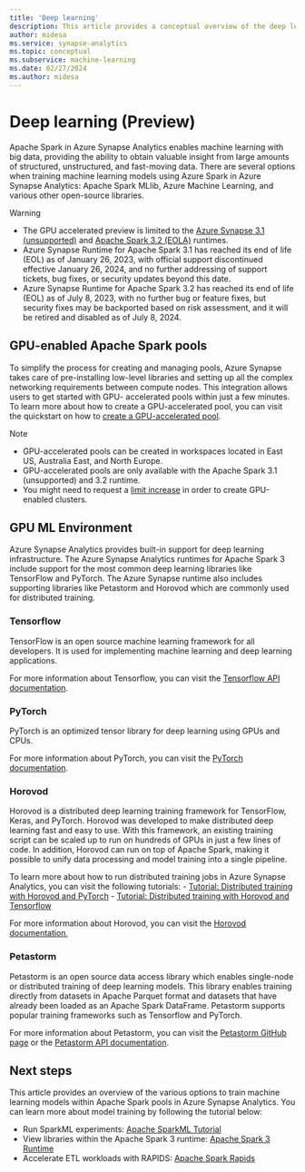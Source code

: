 ```yaml
---
title: 'Deep learning'
description: This article provides a conceptual overview of the deep learning and data science capabilities available through Apache Spark on Azure Synapse Analytics.
author: midesa
ms.service: synapse-analytics
ms.topic: conceptual
ms.subservice: machine-learning
ms.date: 02/27/2024
ms.author: midesa
---
```


# Deep learning (Preview)

Apache Spark in Azure Synapse Analytics enables machine learning with big data, providing the ability to obtain valuable insight from large amounts of structured, unstructured, and fast-moving data. There are several options when training machine learning models using Azure Spark in Azure Synapse Analytics: Apache Spark MLlib, Azure Machine Learning, and various other open-source libraries.

> [!WARNING]
> - The GPU accelerated preview is limited to the [Azure Synapse 3.1 (unsupported)](../spark/apache-spark-3-runtime.md) and [Apache Spark 3.2 (EOLA)](../spark/apache-spark-32-runtime.md) runtimes.
> - Azure Synapse Runtime for Apache Spark 3.1 has reached its end of life (EOL) as of January 26, 2023, with official support discontinued effective January 26, 2024, and no further addressing of support tickets, bug fixes, or security updates beyond this date.
> - Azure Synapse Runtime for Apache Spark 3.2 has reached its end of life (EOL) as of July 8, 2023, with no further bug or feature fixes, but security fixes may be backported based on risk assessment, and it will be retired and disabled as of July 8, 2024.

## GPU-enabled Apache Spark pools

To simplify the process for creating and managing pools, Azure Synapse takes care of pre-installing low-level libraries and setting up all the complex networking requirements between compute nodes. This integration allows users to get started with GPU- accelerated pools within just a few minutes. To learn more about how to create a GPU-accelerated pool, you can visit the quickstart on how to [create a GPU-accelerated pool](../quickstart-create-apache-gpu-pool-portal.md).

> [!NOTE]
>  - GPU-accelerated pools can be created in workspaces located in East US, Australia East, and North Europe.
>  - GPU-accelerated pools are only available with the Apache Spark 3.1 (unsupported) and 3.2 runtime.
>  - You might need to request a [limit increase](../spark/apache-spark-rapids-gpu.md#quotas-and-resource-constraints-in-azure-synapse-gpu-enabled-pools) in order to create GPU-enabled clusters.

## GPU ML Environment

Azure Synapse Analytics provides built-in support for deep learning infrastructure. The Azure Synapse Analytics runtimes for Apache Spark 3 include support for the most common deep learning libraries like TensorFlow and PyTorch. The Azure Synapse runtime also includes supporting libraries like Petastorm and Horovod which are commonly used for distributed training.

### Tensorflow

TensorFlow is an open source machine learning framework for all developers. It is used for implementing machine learning and deep learning applications.

For more information about Tensorflow, you can visit the [Tensorflow API documentation](https://www.tensorflow.org/api_docs/python/tf).

### PyTorch

PyTorch is an optimized tensor library for deep learning using GPUs and CPUs.

For more information about PyTorch, you can visit the [PyTorch documentation](https://pytorch.org/docs/stable/index.html).

### Horovod

Horovod is a distributed deep learning training framework for TensorFlow, Keras, and PyTorch. Horovod was developed to make distributed deep learning fast and easy to use. With this framework, an existing training script can be scaled up to run on hundreds of GPUs in just a few lines of code. In addition, Horovod can run on top of Apache Spark, making it possible to unify data processing and model training into a single pipeline.

To learn more about how to run distributed training jobs in Azure Synapse Analytics, you can visit the following tutorials:
    - [Tutorial: Distributed training with Horovod and PyTorch](./tutorial-horovod-pytorch.md)
    - [Tutorial: Distributed training with Horovod and Tensorflow](./tutorial-horovod-tensorflow.md)

For more information about Horovod, you can visit the [Horovod documentation](https://horovod.readthedocs.io/en/stable/),

### Petastorm

Petastorm is an open source data access library which enables single-node or distributed training of deep learning models. This library enables training directly from datasets in Apache Parquet format and datasets that have already been loaded as an Apache Spark DataFrame. Petastorm supports popular training frameworks such as Tensorflow and PyTorch.

For more information about Petastorm, you can visit the [Petastorm GitHub page](https://github.com/uber/petastorm) or the [Petastorm API documentation](https://petastorm.readthedocs.io/en/latest/).

## Next steps

This article provides an overview of the various options to train machine learning models within Apache Spark pools in Azure Synapse Analytics. You can learn more about model training by following the tutorial below:

- Run SparkML experiments: [Apache SparkML Tutorial](../spark/apache-spark-machine-learning-mllib-notebook.md)
- View libraries within the Apache Spark 3 runtime: [Apache Spark 3 Runtime](../spark/apache-spark-3-runtime.md)
- Accelerate ETL workloads with RAPIDS: [Apache Spark Rapids](../spark/apache-spark-rapids-gpu.md)